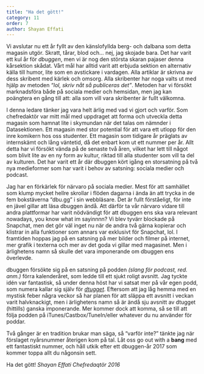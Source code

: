 ```yaml
---
title: "Ha det gött!"
category: 11
order: 7
author: Shayan Effati
---
```


Vi avslutar nu ett år fyllt av den känslofyllda berg- och dalbana som detta magasin utgör. Skratt, tårar, blod och… nej, jag skojade bara. Det har varit ett kul år för _dbuggen_, men vi är nog den största skaran pajaser denna kårsektion skådat. Vårt mål har alltid varit att erbjuda sektion en alternativ källa till humor, lite som en avstickare i vardagen. Alla artiklar är skrivna av dess skribent med kärlek och omsorg. Alla skribenter har noga valts ut med hjälp av metoden _“lol, skriv nåt så publiceras det”_. Metoden har vi försökt marknadsföra både på sociala medier och hemsidan, men jag kan poängtera en gång till att: alla som vill vara skribenter är fullt välkomna.

I denna ledare tänker jag vara helt ärlig med vad vi gjort och varför. Som chefredaktör var mitt mål med uppdraget att forma och utveckla detta magasin som hamnat lite i skymundan när det talas om nämnder i Datasektionen. Ett magasin med stor potential för att vara ett utlopp för den inre komikern hos oss studenter. Ett magasin som tidigare år präglats av internskämt och lång väntetid, då det enbart kom ut ett nummer per år. Allt detta har vi försökt vända på de senaste två åren, vilket har lett till något som blivit lite av en ny form av kultur, riktad till alla studenter som vill ta del av kulturen. Det har varit ett år där dbuggen kört igång en storsatning på två nya medieformer som har varit i behov av satsning: sociala medier och podcast.

Jag har en förkärlek för närvaro på sociala medier. Mest för att samhället som klump mycket hellre skrollar i flöden dagarna i ända än att trycka in de fem bokstäverna “dbu.gg” i sin webbläsare. Det är fullt förståeligt, för inte en jävel gillar att läsa dbuggen ändå. Att därför ta vår närvaro vidare till andra plattformar har varit nödvändigt för att dbuggen ens ska vara relevant nowadays, you know what im sayinnnn? Vi blev tyvärr blockade på Snapchat, men det gör väl inget nu när de andra två gärna kopierar och klistrar in alla funktioner som annars var exklusivt för Snapchat, lol. I framtiden hoppas jag på en satsning på mer bilder och filmer på internet, mer grafik i texterna och mer av det goda vi gillar med magasinet. Men i ärlighetens namn så skulle det vara imponerande om dbuggen ens överlevde.

dbuggen försökte sig på en satsning på podden _(slang för podcast, red. anm.)_ förra kalenderåret, som ledde till ett sjukt roligt avsnitt. Jag tyckte idén var fantastisk, så under denna höst har vi satsat mer på vår egen podd, som numera kallar sig själv för [_dtugget_](http://dbu.gg/podcast). Eftersom att jag låg hemma med en mystisk feber några veckor så har planen för att släppa ett avsnitt i veckan varit halvknackigt, men i ärlighetens namn så är ändå sju avsnitt av dtugget (hittills) ganska imponerande. Mer kommer dock att komma, så se till att följa podden på iTunes/Castbox/TuneIn/eller whatever du nu använder för poddar.

Två gånger är en tradition brukar man säga, så “varför inte?” tänkte jag när förslaget nyårsnummer återigen kom på tal. Låt oss go out with a __bang__ med ett fantastiskt nummer, och håll utkik efter ett dbuggen-år 2017 som kommer toppa allt du någonsin sett.

Ha det gött!
_Shayan Effati_
_Chefredaqtör 2016_
